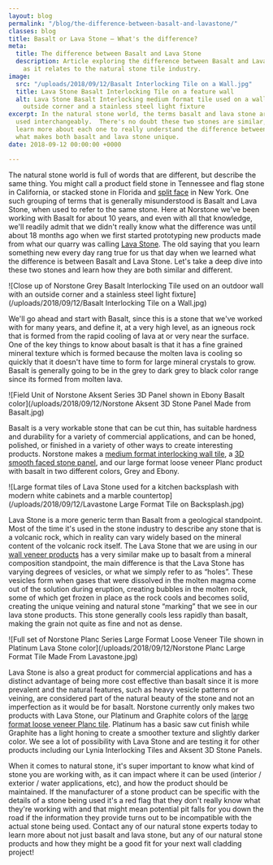 ```yaml
---
layout: blog
permalink: "/blog/the-difference-between-basalt-and-lavastone/"
classes: blog
title: Basalt or Lava Stone – What's the difference?
meta:
  title: The difference between Basalt and Lava Stone
  description: Article exploring the difference between Basalt and Lava Stone, specifically
    as it relates to the natural stone tile industry.
image:
  src: "/uploads/2018/09/12/Basalt Interlocking Tile on a Wall.jpg"
  title: Lava Stone Basalt Interlocking Tile on a feature wall
  alt: Lava Stone Basalt Interlocking medium format tile used on a wall showing an
    outside corner and a stainless steel light fixture
excerpt: In the natural stone world, the terms basalt and lava stone are sometimes
  used interchangeably.  There's no doubt these two stones are similar, but let's
  learn more about each one to really understand the difference between the two and
  what makes both basalt and lava stone unique.
date: 2018-09-12 00:00:00 +0000

---
```

The natural stone world is full of words that are different, but describe the same thing.  You might call a product field stone in Tennessee and flag stone in California, or stacked stone in Florida and [split face](https://www.norstoneusa.com/blog/split-face-stone-norstone-industry-series/) in New York.  One such grouping of terms that is generally misunderstood is Basalt and Lava Stone, when used to refer to the same stone.  Here at Norstone we've been working with Basalt for about 10 years, and even with all that knowledge, we'll readily admit that we didn't really know what the difference was until about 18 months ago when we first started prototyping new products made from what our quarry was calling [Lava Stone](https://www.norstoneusa.com/blog/lava-stone-rocks/).  The old saying that you learn something new every day rang true for us that day when we learned what the difference is between Basalt and Lava Stone.  Let's take a deep dive into these two stones and learn how they are both similar and different.

![Close up of Norstone Grey Basalt Interlocking Tile used on an outdoor wall with an outside corner and a stainless steel light fixture](/uploads/2018/09/12/Basalt Interlocking Tile on a Wall.jpg)

We'll go ahead and start with Basalt, since this is a stone that we've worked with for many years, and define it, at a very high level, as an igneous rock that is formed from the rapid cooling of lava at or very near the surface.  One of the key things to know about basalt is that it has a fine grained mineral texture which is formed because the molten lava is cooling so quickly that it doesn't have time to form for large mineral crystals to grow.  Basalt is generally going to be in the grey to dark grey to black color range since its formed from molten lava.

![Field Unit of Norstone Aksent Series 3D Panel shown in Ebony Basalt color](/uploads/2018/09/12/Norstone Aksent 3D Stone Panel Made from Basalt.jpg)

Basalt is a very workable stone that can be cut thin, has suitable hardness and durability for a variety of commercial applications, and can be honed, polished, or finished in a variety of other ways to create interesting products.  Norstone makes a [medium format interlocking wall tile](https://www.norstoneusa.com/products/lynia-mosaic-tiles/), a [3D smooth faced stone panel](https://www.norstoneusa.com/products/aksent-modern-tiles/), and our large format loose veneer Planc product with basalt in two different colors, Grey and Ebony.

![Large format tiles of Lava Stone used for a kitchen backsplash with modern white cabinets and a marble countertop](/uploads/2018/09/12/Lavastone Large Format Tile on Backsplash.jpg)

Lava Stone is a more generic term than Basalt from a geological standpoint.  Most of the time it's used in the stone industry to describe any stone that is a volcanic rock, which in reality can vary widely based on the mineral content of the volcanic rock itself.  The Lava Stone that we are using in our [wall veneer products](https://www.norstoneusa.com/products/) has a very similar make up to basalt from a mineral composition standpoint, the main difference is that the Lava Stone has varying degrees of vesicles, or what we simply refer to as “holes”.  These vesicles form when gases that were dissolved in the molten magma come out of the solution during eruption, creating bubbles in the molten rock, some of which get frozen in place as the rock cools and becomes solid, creating the unique veining and natural stone “marking” that we see in our lava stone products.  This stone generally cools less rapidly than basalt, making the grain not quite as fine and not as dense.

![Full set of Norstone Planc Series Large Format Loose Veneer Tile shown in Platinum Lava Stone color](/uploads/2018/09/12/Norstone Planc Large Format Tile Made From Lavastone.jpg)

Lava Stone is also a great product for commercial applications and has a distinct advantage of being more cost effective than basalt since it is more prevalent and the natural features, such as heavy vesicle patterns or veining, are considered part of the natural beauty of the stone and not an imperfection as it would be for basalt.  Norstone currently only makes two products with Lava Stone, our Platinum and Graphite colors of the [large format loose veneer Planc tile](https://www.norstoneusa.com/blog/planc-new-dimension-norstone/).  Platinum has a basic saw cut finish while Graphite has a light honing to create a smoother texture and slightly darker color.  We see a lot of possibility with Lava Stone and are testing it for other products including our Lynia Interlocking Tiles and Aksent 3D Stone Panels.

When it comes to natural stone, it's super important to know what kind of stone you are working with, as it can impact where it can be used (interior / exterior / water applications, etc), and how the product should be maintained.  If the manufacturer of a stone product can be specific with the details of a stone being used it's a red flag that they don't really know what they're working with and that might mean potential pit falls for you down the road if the information they provide turns out to be incompatible with the actual stone being used.  Contact any of our natural stone experts today to learn more about not just basalt and lava stone, but any of our natural stone products and how they might be a good fit for your next wall cladding project! 